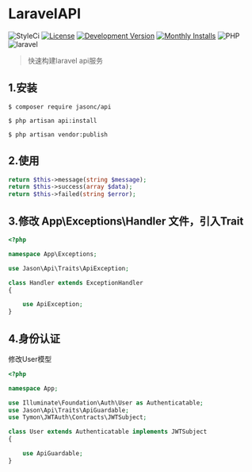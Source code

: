 # LaravelAPI

![StyleCi](https://github.styleci.io/repos/233508941/shield?branch=sanctum&style=flat)
[![License](https://img.shields.io/packagist/l/jasonc/api.svg)](LICENSE)
[![Development Version](https://img.shields.io/packagist/vpre/jasonc/api.svg)](https://packagist.org/packages/jasonc/api)
[![Monthly Installs](https://img.shields.io/packagist/dt/jasonc/api.svg)](https://packagist.org/packages/jasonc/api)
![PHP](https://img.shields.io/packagist/php-v/jasonc/api.svg)
![laravel](https://img.shields.io/badge/Laravel-7.0+-ef3b2d.svg)

>快速构建laravel api服务

## 1.安装
```shell script
$ composer require jasonc/api

$ php artisan api:install

$ php artisan vendor:publish
```

## 2.使用

```php
return $this->message(string $message);
return $this->success(array $data);
return $this->failed(string $error);
```

## 3.修改 App\Exceptions\Handler 文件，引入Trait
```php
<?php

namespace App\Exceptions;

use Jason\Api\Traits\ApiException;

class Handler extends ExceptionHandler
{

    use ApiException;
}
```

## 4.身份认证

修改User模型

```php
<?php

namespace App;

use Illuminate\Foundation\Auth\User as Authenticatable;
use Jason\Api\Traits\ApiGuardable;
use Tymon\JWTAuth\Contracts\JWTSubject;

class User extends Authenticatable implements JWTSubject 
{

    use ApiGuardable;
}




```
